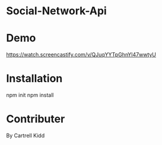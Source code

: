 # Social-Network-Api

# Demo
https://watch.screencastify.com/v/QJuqYYTpGhnYl47wwtyU

# Installation
npm init
npm install

# Contributer
By Cartrell Kidd


